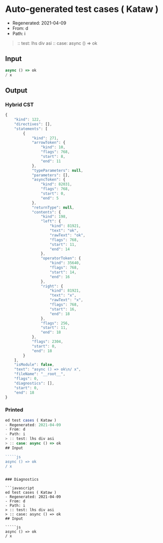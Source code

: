 # Auto-generated test cases ( Kataw )
- Regenerated: 2021-04-09
- From: d
- Path: i
> :: test: lhs div asi
> :: case: async () => ok
## Input

`````js
async () => ok
/ x
`````

## Output

### Hybrid CST

```javascript
{
    "kind": 122,
    "directives": [],
    "statements": [
        {
            "kind": 271,
            "arrowToken": {
                "kind": 10,
                "flags": 768,
                "start": 8,
                "end": 11
            },
            "typeParameters": null,
            "parameters": [],
            "asyncToken": {
                "kind": 82031,
                "flags": 768,
                "start": 0,
                "end": 5
            },
            "returnType": null,
            "contents": {
                "kind": 198,
                "left": {
                    "kind": 81921,
                    "text": "ok",
                    "rawText": "ok",
                    "flags": 768,
                    "start": 11,
                    "end": 14
                },
                "operatorToken": {
                    "kind": 35640,
                    "flags": 768,
                    "start": 14,
                    "end": 16
                },
                "right": {
                    "kind": 81921,
                    "text": "x",
                    "rawText": "x",
                    "flags": 768,
                    "start": 16,
                    "end": 18
                },
                "flags": 256,
                "start": 11,
                "end": 18
            },
            "flags": 2304,
            "start": 0,
            "end": 18
        }
    ],
    "isModule": false,
    "text": "async () => ok\n/ x",
    "fileName": "__root__",
    "flags": 0,
    "diagnostics": [],
    "start": 0,
    "end": 18
}
```

### Printed

```javascript
ed test cases ( Kataw )
- Regenerated: 2021-04-09
- From: d
- Path: i
> :: test: lhs div asi
> :: case: async () => ok
## Input

`````js
async () => ok
/ x
`````
```

### Diagnostics

```javascript
ed test cases ( Kataw )
- Regenerated: 2021-04-09
- From: d
- Path: i
> :: test: lhs div asi
> :: case: async () => ok
## Input

`````js
async () => ok
/ x
`````
```

